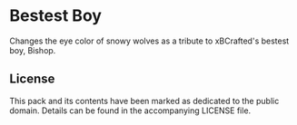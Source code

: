 # Bestest Boy

Changes the eye color of snowy wolves as a tribute to xBCrafted's bestest boy, Bishop.

## License

This pack and its contents have been marked as dedicated to the public domain. Details can be found in
the accompanying LICENSE file.
